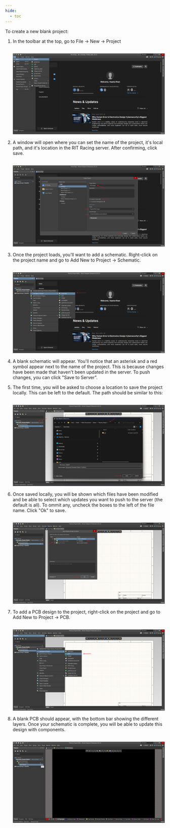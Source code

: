```yaml
---
hide:
  - toc
---
```


To create a new blank project:

1. In the toolbar at the top, go to File -> New -> Project

    <div style="text-align: center; margin-top: 30px;">
        <img src="/../../Hardware/Altium/Images/create-new.png" alt="Fork Github Repository Image"  style="max-width: 100%; height: auto;"/>
    </div>

2. A window will open where you can set the name of the project, it's local path, and it's location in the RIT Racing server. After confirming, click save.

    <div style="text-align: center; margin-top: 30px;">
        <img src="/../../Hardware/Altium/Images/set-new.png" alt="Fork Github Repository Image"  style="max-width: 100%; height: auto;"/>
    </div>

3. Once the project loads, you'll want to add a schematic. Right-click on the project name and go to Add New to Project -> Schematic.

    <div style="text-align: center; margin-top: 30px;">
        <img src="/../../Hardware/Altium/Images/add-schematic.png" alt="Fork Github Repository Image"  style="max-width: 100%; height: auto;"/>
    </div>

4. A blank schematic will appear. You'll notice that an asterisk and a red symbol appear next to the name of the project. This is because changes have been made that haven't been updated in the server. To push changes, you can click "Save to Server".

5. The first time, you will be asked to choose a location to save the project locally. This can be left to the default. The path should be similar to this:

    <div style="text-align: center; margin-top: 30px;">
        <img src="/../../Hardware/Altium/Images/save-to-server.png" alt="Fork Github Repository Image"  style="max-width: 100%; height: auto;"/>
    </div>

6. Once saved locally, you will be shown which files have been modified and be able to select which updates you want to push to the server (the default is all). To ommit any, uncheck the boxes to the left of the file name. Click "Ok" to save.

    <div style="text-align: center; margin-top: 30px;">
        <img src="/../../Hardware/Altium/Images/choose-modifications.png" alt="Fork Github Repository Image"  style="max-width: 100%; height: auto;"/>
    </div>

7. To add a PCB design to the project, right-click on the project and go to Add New to Project -> PCB.

    <div style="text-align: center; margin-top: 30px;">
        <img src="/../../Hardware/Altium/Images/add-pcb.png" alt="Fork Github Repository Image"  style="max-width: 100%; height: auto;"/>
    </div>

8. A blank PCB should appear, with the bottom bar showing the different layers. Once your schematic is complete, you will be able to update this design with components.

    <div style="text-align: center; margin-top: 30px;">
        <img src="/../../Hardware/Altium/Images/blank-pcb.png" alt="Fork Github Repository Image"  style="max-width: 100%; height: auto;"/>
    </div>